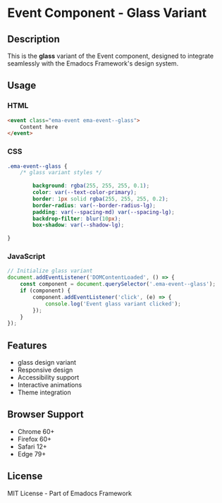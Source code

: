 # Event Component - Glass Variant

## Description
This is the **glass** variant of the Event component, designed to integrate seamlessly with the Emadocs Framework's design system.

## Usage

### HTML
```html
<event class="ema-event ema-event--glass">
    Content here
</event>
```

### CSS
```css
.ema-event--glass {
    /* glass variant styles */
    
        background: rgba(255, 255, 255, 0.1);
        color: var(--text-color-primary);
        border: 1px solid rgba(255, 255, 255, 0.2);
        border-radius: var(--border-radius-lg);
        padding: var(--spacing-md) var(--spacing-lg);
        backdrop-filter: blur(10px);
        box-shadow: var(--shadow-lg);
    
}
```

### JavaScript
```javascript
// Initialize glass variant
document.addEventListener('DOMContentLoaded', () => {
    const component = document.querySelector('.ema-event--glass');
    if (component) {
        component.addEventListener('click', (e) => {
            console.log('Event glass variant clicked');
        });
    }
});
```

## Features
- glass design variant
- Responsive design
- Accessibility support
- Interactive animations
- Theme integration

## Browser Support
- Chrome 60+
- Firefox 60+
- Safari 12+
- Edge 79+

## License
MIT License - Part of Emadocs Framework
